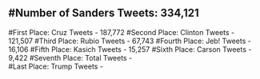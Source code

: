 #Number of Sanders Tweets: 334,121
---
#First Place: Cruz Tweets - 187,772
#Second Place: Clinton Tweets - 121,507
#Third Place: Rubio Tweets - 67,743
#Fourth Place: Jeb! Tweets - 16,106
#Fifth Place: Kasich Tweets - 15,257
#Sixth Place: Carson Tweets - 9,422
#Seventh Place: Total Tweets -  
#Last Place: Trump Tweets - 
